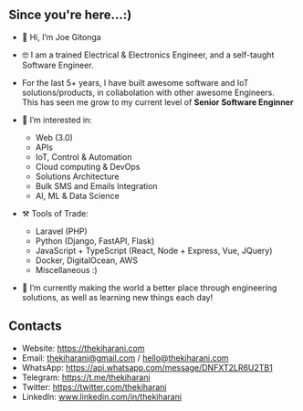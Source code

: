 ## Since you're here...:)
- 👋 Hi, I’m Joe Gitonga
- 🤓 I am a trained Electrical & Electronics Engineer, and a self-taught Software Engineer.
- For the last 5+ years, I have built awesome software and IoT solutions/products, in collabolation with other awesome Engineers.<br/>This has seen me grow to my current level of **Senior Software Enginner**
- 👀 I’m interested in:
    - Web (3.0)
    - APIs
    - IoT, Control & Automation
    - Cloud computing & DevOps
    - Solutions Architecture
    - Bulk SMS and Emails Integration
    - AI, ML & Data Science
- ⚒️ Tools of Trade:
    - Laravel (PHP)
    - Python (Django, FastAPI, Flask)
    - JavaScript + TypeScript (React, Node + Express, Vue, JQuery)
    - Docker, DigitalOcean, AWS
    - Miscellaneous :)
    
- 🌱 I’m currently making the world a better place through engineering solutions, as well as learning new things each day!

## Contacts
- Website: https://thekiharani.com
- Email: thekiharani@gmail.com / hello@thekiharani.com
- WhatsApp: https://api.whatsapp.com/message/DNFXT2LR6U2TB1
- Telegram: https://t.me/thekiharani
- Twitter: https://twitter.com/thekiharani
- LinkedIn: www.linkedin.com/in/thekiharani

<!---
evansmbithi/evansmbithi is a ✨ special ✨ repository because its `README.md` (this file) appears on your GitHub profile.
You can click the Preview link to take a look at your changes.
--->